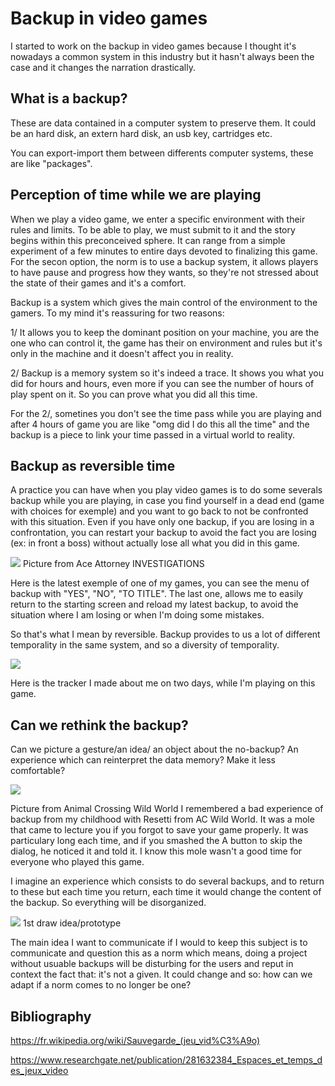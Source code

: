 # Backup in video games

I started to work on the backup in video games because I thought it's nowadays a
common system in this industry but it hasn't always been the case and it changes
the narration drastically.

## What is a backup?

These are data contained in a computer system to preserve them. It could be an hard disk, an extern hard disk, an usb key, cartridges etc.

You can export-import them between differents computer systems, these are like "packages".

## Perception of time while we are playing

When we play a video game, we enter a specific environment with their rules and limits.
To be able to play, we must submit to it and the story begins within this preconceived sphere. It can range from a simple experiment of a few minutes to entire days devoted to finalizing this game.
For the secon option, the norm is to use a backup system, it allows players to have pause and progress how they wants, so they're not stressed about the state of their games and it's a comfort.

Backup is a system which gives the main control of the environment to the gamers.
To my mind it's reassuring for two reasons:

1/ It allows you to keep the dominant position on your machine, you are the one who can control it, the game has their on environment and rules but it's only in the machine and it doesn't affect you in reality.

2/ Backup is a memory system so it's indeed a trace. It shows you what you did for hours and hours, even more if you can see the number of hours of play spent on it. So you can prove what you did all this time.

For the 2/, sometines you don't see the time pass while you are playing and after 4 hours of game you are like "omg did I do this all the time" and the backup is a piece to link your time passed in a virtual world to reality.

## Backup as reversible time

A practice you can have when you play video games is to do some severals backup while you are playing, in case you find yourself in a dead end (game with choices for exemple) and you want to go back to not be confronted with this situation.
Even if you have only one backup, if you are losing in a confrontation, you can restart your backup to avoid the fact you are losing (ex: in front a boss) without actually lose all what you did in this game.

![](imgspe/image.png)
Picture from Ace Attorney INVESTIGATIONS

Here is the latest exemple of one of my games, you can see the menu of backup with "YES", "NO", "TO TITLE". The last one, allows me to easily return to the starting screen and reload my latest backup, to avoid the situation where I am losing or when I'm doing some mistakes.

So that's what I mean by reversible. Backup provides to us a lot of different temporality in the same system, and so a diversity of temporality.

![](imgspe/ace.jpg)

 Here is the tracker I made about me on two days, while I'm playing on this game.

## Can we rethink the backup?

Can we picture a gesture/an idea/ an object about the no-backup? An experience which can reinterpret the data memory? Make it less comfortable?

![](imgspe/WW_Resetti.png)

Picture from Animal Crossing Wild World
I remembered a bad experience of backup from my childhood with Resetti from AC Wild World. It was a mole that came to lecture you if you forgot to save your game properly. It was particulary long each time, and if you smashed the A button to skip the dialog, he noticed it and told it. I know this mole wasn't a good time for everyone who played this game.

I imagine an experience which consists to do several backups, and to return to these but each time you return, each time it would change the content of the backup. So everything will be disorganized.

![](imgspe/IMG_20221024_005352.jpg)
1st draw idea/prototype

The main idea I want to communicate if I would to keep this subject is to communicate and question this as a norm which means, doing a project without usuable backups will be disturbing for the users and reput in context the fact that: it's not a given. It could change and so: how can we adapt if a norm comes to no longer be one?


## Bibliography

https://fr.wikipedia.org/wiki/Sauvegarde_(jeu_vid%C3%A9o)

https://www.researchgate.net/publication/281632384_Espaces_et_temps_des_jeux_video


